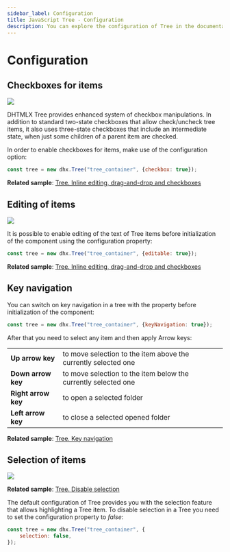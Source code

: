 ```yaml
---
sidebar_label: Configuration
title: JavaScript Tree - Configuration 
description: You can explore the configuration of Tree in the documentation of the DHTMLX JavaScript UI library. Browse developer guides and API reference, try out code examples and live demos, and download a free 30-day evaluation version of DHTMLX Suite.
---
```


# Configuration

## Checkboxes for items

![](../assets/tree/checkbox.png)

DHTMLX Tree provides enhanced system of checkbox manipulations. In addition to standard two-state checkboxes that allow check/uncheck tree items, it also uses three-state checkboxes that include an intermediate state, 
when just some children of a parent item are checked.

In order to enable checkboxes for items, make use of the [](tree/api/tree_checkbox_config.md) configuration option:

~~~js
const tree = new dhx.Tree("tree_container", {checkbox: true});
~~~

**Related sample**: [Tree. Inline editing, drag-and-drop and checkboxes](https://snippet.dhtmlx.com/hyfz6ai7)

## Editing of items

![](../assets/tree/editable.png)

It is possible to enable editing of the text of Tree items before initialization of the component using the [](tree/api/tree_editable_config.md) configuration property:

~~~js
const tree = new dhx.Tree("tree_container", {editable: true});
~~~

**Related sample**: [Tree. Inline editing, drag-and-drop and checkboxes](https://snippet.dhtmlx.com/hyfz6ai7)

## Key navigation

You can switch on key navigation in a tree with the [](tree/api/tree_keynavigation_config.md) property before initialization of the component: 

~~~js
const tree = new dhx.Tree("tree_container", {keyNavigation: true});
~~~

After that you need to select any item and then apply Arrow keys:

<table>
	<tbody>
        <tr>
			<td><b>Up arrow key</b></td>
			<td>to move selection to the item above the currently selected one</td>
		</tr>
        <tr>
			<td><b>Down arrow key</b></td>
			<td>to move selection to the item below the currently selected one</td>
		</tr>
        <tr>
			<td><b>Right arrow key</b></td>
			<td>to open a selected folder</td>
		</tr>
        <tr>
			<td><b>Left arrow key</b></td>
			<td>to close a selected opened folder</td>
		</tr>
    </tbody>
</table>

**Related sample**: [Tree. Key navigation](https://snippet.dhtmlx.com/icql8fwq)

## Selection of items

![](../assets/tree/disable_selection.png)

**Related sample**: [Tree. Disable selection](https://snippet.dhtmlx.com/2x9htpke)

The default configuration of Tree provides you with the selection feature that allows highlighting a Tree item. To disable selection in a Tree you need to set the [](tree/api/tree_selection_config.md) configuration property to *false*:

~~~js
const tree = new dhx.Tree("tree_container", {
    selection: false,
});
~~~
